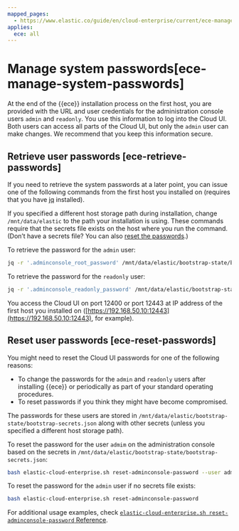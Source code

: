 ```yaml
---
mapped_pages:
  - https://www.elastic.co/guide/en/cloud-enterprise/current/ece-manage-system-passwords.html
applies:
  ece: all
---
```


# Manage system passwords[ece-manage-system-passwords]

At the end of the {{ece}} installation process on the first host, you are provided with the URL and user credentials for the administration console users `admin` and `readonly`. You use this information to log into the Cloud UI. Both users can access all parts of the Cloud UI, but only the `admin` user can make changes. We recommend that you keep this information secure.


## Retrieve user passwords [ece-retrieve-passwords] 

If you need to retrieve the system passwords at a later point, you can issue one of the following commands from the first host you installed on (requires that you have [jq](https://stedolan.github.io/jq/download/) installed).

If you specified a different host storage path during installation, change `/mnt/data/elastic` to the path your installation is using. These commands require that the secrets file exists on the host where you run the command. (Don’t have a secrets file? You can also [reset the passwords](#ece-reset-passwords).)

To retrieve the password for the `admin` user:

```sh
jq -r '.adminconsole_root_password' /mnt/data/elastic/bootstrap-state/bootstrap-secrets.json
```

To retrieve the password for the `readonly` user:

```sh
jq -r '.adminconsole_readonly_password' /mnt/data/elastic/bootstrap-state/bootstrap-secrets.json
```

You  access the Cloud UI on port 12400 or port 12443 at IP address of the first host you installed on ([https://192.168.50.10:12443](https://192.168.50.10:12443), for example).


## Reset user passwords [ece-reset-passwords] 

You might need to reset the Cloud UI passwords for one of the following reasons:

* To change the passwords for the `admin` and `readonly` users after installing {{ece}} or periodically as part of your standard operating procedures.
* To reset passwords if you think they might have become compromised.

The passwords for these users are stored in `/mnt/data/elastic/bootstrap-state/bootstrap-secrets.json` along with other secrets (unless you specified a different host storage path).

To reset the password for the user `admim` on the administration console based on the secrets in `/mnt/data/elastic/bootstrap-state/bootstrap-secrets.json`:

```sh
bash elastic-cloud-enterprise.sh reset-adminconsole-password --user admin
```

To reset the password for the `admin` user if no secrets file exists:

```sh
bash elastic-cloud-enterprise.sh reset-adminconsole-password
```

For additional usage examples, check [`elastic-cloud-enterprise.sh reset-adminconsole-password` Reference](https://www.elastic.co/guide/en/cloud-enterprise/current/ece-installation-script-reset.md).

